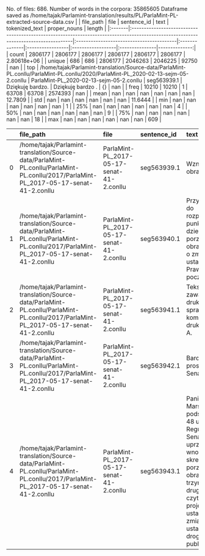 No. of files: 686.
Number of words in the corpora: 35865605
Dataframe saved as /home/tajak/Parlamint-translation/results/PL/ParlaMint-PL-extracted-source-data.csv
|        | file_path                                                                                                                           | file                                     | sentence_id   | text             | tokenized_text    | proper_nouns   |        length |
|:-------|:------------------------------------------------------------------------------------------------------------------------------------|:-----------------------------------------|:--------------|:-----------------|:------------------|:---------------|--------------:|
| count  | 2806177                                                                                                                             | 2806177                                  | 2806177       | 2806177          | 2806177           | 2806177        |   2.80618e+06 |
| unique | 686                                                                                                                                 | 686                                      | 2806177       | 2046263          | 2046225           | 92750          | nan           |
| top    | /home/tajak/Parlamint-translation/Source-data/ParlaMint-PL.conllu/ParlaMint-PL.conllu/2020/ParlaMint-PL_2020-02-13-sejm-05-2.conllu | ParlaMint-PL_2020-02-13-sejm-05-2.conllu | seg563939.1   | Dziękuję bardzo. | Dziękuję bardzo . | {}             | nan           |
| freq   | 10210                                                                                                                               | 10210                                    | 1             | 63708            | 63708             | 2574393        | nan           |
| mean   | nan                                                                                                                                 | nan                                      | nan           | nan              | nan               | nan            |  12.7809      |
| std    | nan                                                                                                                                 | nan                                      | nan           | nan              | nan               | nan            |  11.6444      |
| min    | nan                                                                                                                                 | nan                                      | nan           | nan              | nan               | nan            |   1           |
| 25%    | nan                                                                                                                                 | nan                                      | nan           | nan              | nan               | nan            |   4           |
| 50%    | nan                                                                                                                                 | nan                                      | nan           | nan              | nan               | nan            |   9           |
| 75%    | nan                                                                                                                                 | nan                                      | nan           | nan              | nan               | nan            |  18           |
| max    | nan                                                                                                                                 | nan                                      | nan           | nan              | nan               | nan            | 609           |




|    | file_path                                                                                                                            | file                                      | sentence_id   | text                                                                                                                                                                                                           | tokenized_text                                                                                                                                                                                                     | proper_nouns   |   length |
|---:|:-------------------------------------------------------------------------------------------------------------------------------------|:------------------------------------------|:--------------|:---------------------------------------------------------------------------------------------------------------------------------------------------------------------------------------------------------------|:-------------------------------------------------------------------------------------------------------------------------------------------------------------------------------------------------------------------|:---------------|---------:|
|  0 | /home/tajak/Parlamint-translation/Source-data/ParlaMint-PL.conllu/ParlaMint-PL.conllu/2017/ParlaMint-PL_2017-05-17-senat-41-2.conllu | ParlaMint-PL_2017-05-17-senat-41-2.conllu | seg563939.1   | Wznawiam obrady.                                                                                                                                                                                               | Wznawiam obrady .                                                                                                                                                                                                  | {}             |        2 |
|  1 | /home/tajak/Parlamint-translation/Source-data/ParlaMint-PL.conllu/ParlaMint-PL.conllu/2017/ParlaMint-PL_2017-05-17-senat-41-2.conllu | ParlaMint-PL_2017-05-17-senat-41-2.conllu | seg563940.1   | Przystępujemy do rozpatrzenia punktu dziewiątego porządku obrad: ustawa o zmianie ustawy – Prawo pocztowe.                                                                                                     | Przystępujemy do rozpatrzenia punktu dziewiątego porządku obrad : ustawa o zmianie ustawy – Prawo pocztowe .                                                                                                       | {}             |       14 |
|  2 | /home/tajak/Parlamint-translation/Source-data/ParlaMint-PL.conllu/ParlaMint-PL.conllu/2017/ParlaMint-PL_2017-05-17-senat-41-2.conllu | ParlaMint-PL_2017-05-17-senat-41-2.conllu | seg563941.1   | Tekst ustawy zawarty jest w druku nr 487, sprawozdanie komisji – w druku nr 487 A.                                                                                                                             | Tekst ustawy zawarty jest w druku nr 487 , sprawozdanie komisji – w druku nr 487 A .                                                                                                                               | {}             |       16 |
|  3 | /home/tajak/Parlamint-translation/Source-data/ParlaMint-PL.conllu/ParlaMint-PL.conllu/2017/ParlaMint-PL_2017-05-17-senat-41-2.conllu | ParlaMint-PL_2017-05-17-senat-41-2.conllu | seg563942.1   | Bardzo proszę, Panie Senatorze.                                                                                                                                                                                | Bardzo proszę , Panie Senatorze .                                                                                                                                                                                  | {}             |        4 |
|  4 | /home/tajak/Parlamint-translation/Source-data/ParlaMint-PL.conllu/ParlaMint-PL.conllu/2017/ParlaMint-PL_2017-05-17-senat-41-2.conllu | ParlaMint-PL_2017-05-17-senat-41-2.conllu | seg563943.1   | Panie Marszałku, na podstawie art. 48 ust. 2 pkt 8 Regulaminu Senatu uprzejmie wnoszę o skreślenie z porządku obrad punktu trzynastego: drugie czytanie projektu ustawy o zmianie ustawy o drogach publicznych | Panie Marszałku , na podstawie art . 48 ust . 2 pkt 8 Regulaminu Senatu uprzejmie wnoszę o skreślenie z porządku obrad punktu trzynastego : drugie czytanie projektu ustawy o zmianie ustawy o drogach publicznych | {}             |       31 |




